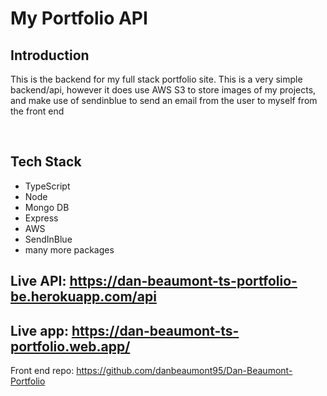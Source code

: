 # My Portfolio API

## Introduction

This is the backend for my full stack portfolio site. This is a very simple backend/api, however it does use AWS S3 to store images of my projects, and make use of sendinblue to send an email from the user to myself from the front end
&nbsp;

&nbsp;

## Tech Stack
- TypeScript
- Node
- Mongo DB
- Express
- AWS
- SendInBlue
- many more packages

## Live API: https://dan-beaumont-ts-portfolio-be.herokuapp.com/api

## Live app: https://dan-beaumont-ts-portfolio.web.app/

Front end repo: https://github.com/danbeaumont95/Dan-Beaumont-Portfolio
